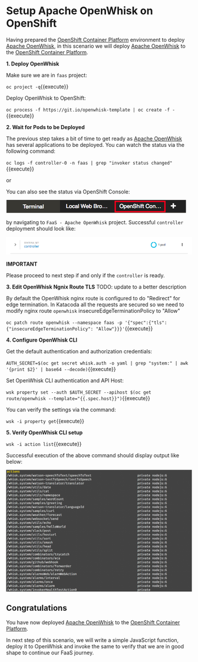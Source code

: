 # Setup Apache OpenWhisk on OpenShift

Having prepared the [OpenShift Container Platform](https://openshift.com]) environment to deploy [Apache OpenWhisk](https://openwhisk.apache.org/), in this scenario we will deploy [Apache OpenWhisk](https://openwhisk.apache.org/) to the [OpenShift Container Platform](https://openshift.com]).

**1. Deploy OpenWhisk**

Make sure we are in `faas` project:

``oc project -q``{{execute}}

Deploy OpenWhisk to OpenShift:

``oc process -f https://git.io/openwhisk-template | oc create -f -``{{execute}}

**2. Wait for Pods to be Deployed**

The previous step takes a bit of time to get ready as [Apache OpenWhisk](https://openwhisk.apache.org/) has several applications to be deployed.  You can watch the status via the following command:

``oc logs -f controller-0 -n faas | grep "invoker status changed"``{{execute}}

or

You can also see the status via OpenShift Console:

![OpenShift Console Tab](../assets/openshift-console-tab.png) 

by navigating to `FaaS - Apache OpenWhisk` project.  Successful `controller` deployment should look like:

![OpenWhisk Controller](../assets/ow_controller_up.png)

**IMPORTANT**

Please proceed to next step if and only if the `controller` is ready.

**3. Edit OpenWhisk Ngnix Route TLS**
TODO: update to a better description

By default the OpenWhisk nginx route is configured to do "Redirect" for edge termination.  In Katacoda all the requests are secured so we need to modify nginx route `openwhisk` insecureEdgeTerminationPolicy to "Allow"

``oc patch route openwhisk --namespace faas -p '{"spec":{"tls": {"insecureEdgeTerminationPolicy": "Allow"}}}'``{{execute}}

**4. Configure OpenWhisk CLI**

Get the default authentication and authorization credentials:

``AUTH_SECRET=$(oc get secret whisk.auth -o yaml | grep "system:" | awk '{print $2}' | base64 --decode)``{{execute}}

Set OpenWhisk CLI authentication and API Host:

``wsk property set --auth $AUTH_SECRET --apihost $(oc get route/openwhisk --template="{{.spec.host}}")``{{execute}}

You can verify the settings via the command:

``wsk -i property get``{{execute}}

**5. Verify OpenWhisk CLI setup**

``wsk -i action list``{{execute}}

Successful execution of the above command should display output like below:

![OpenWhisk Default Catalog](../assets/ow_catalog_actions.png)

## Congratulations

You have now deployed [Apache OpenWhisk](https://openwhisk.apache.org/) to the [OpenShift Container Platform](https://openshift.com]). 

In next step of this scenario, we will write a simple JavaScript function, deploy it to OpenWhisk and invoke the same to verify that we are in good shape to continue our FaaS journey.